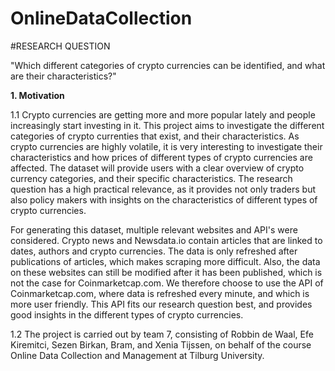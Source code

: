 # OnlineDataCollection

#RESEARCH QUESTION

"Which different categories of crypto currencies can be identified, and what are their characteristics?"

__1. Motivation__

1.1 
Crypto currencies are getting more and more popular lately and people increasingly start investing in it. This project aims to investigate the different categories of crypto currenties that exist, and their characteristics. As crypto currencies are highly volatile, it is very interesting to investigate their characteristics and how prices of different types of crypto currencies are affected. The dataset will provide users with a clear overview of crypto currency categories, and their specific characteristics. The research question has a high practical relevance, as it provides not only traders but also policy makers with insights on the characteristics of different types of crypto currencies. 

For generating this dataset, multiple relevant websites and API's were considered. Crypto news and Newsdata.io contain articles that are linked to dates, authors and crypto currencies. The data is only refreshed after publications of articles, which makes scraping more difficult. Also, the data on these websites can still be modified after it has been published, which is not the case for Coinmarketcap.com. We therefore choose to use the API of Coinmarketcap.com, where data is refreshed every minute, and which is more user friendly. This API fits our research question best, and provides good insights in the different types of crypto currencies.

1.2
The project is carried out by team 7, consisting of Robbin de Waal, Efe Kiremitci, Sezen Birkan, Bram, and Xenia Tijssen, on behalf of the course Online Data Collection and Management at Tilburg University.
